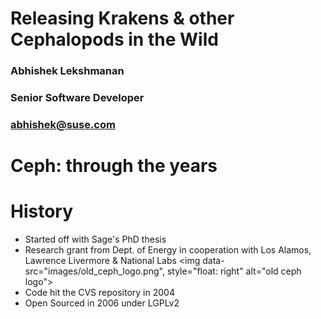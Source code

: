 <!-- .slide: data-state="cover" id="cover-page" data-timing="20" -->
<div class="title">
    <h1>Releasing Krakens & other Cephalopods in the Wild</h1>
</div>

<div class="row presenters">
    <div class="presenter presenter-1">
        <h3 class="name">Abhishek Lekshmanan</h3>
        <h3 class="job-title">Senior Software Developer</h3>
        <h3 class="email"><a href="mailto:abhishek@suse.com">abhishek@suse.com</a></h3>
    </div>
</div>



<!-- .slide: data-state="section-break" data-menu-title="history-title" id="history-title" -->
<div class="title">
<h1>Ceph: through the years
</div>


<!-- .slide: data-state="normal" id="history" data menu title="history"-->
# History
- Started off with Sage's PhD thesis
- Research grant from Dept. of Energy in cooperation with 
  Los Alamos, Lawrence Livermore & National Labs
<img data-src="images/old_ceph_logo.png",
     style="float: right"
     alt="old ceph logo">
- Code hit the CVS repository in 2004
- Open Sourced in 2006 under LGPLv2 


